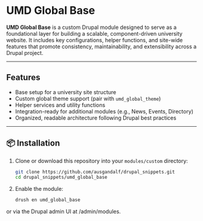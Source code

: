 # UMD Global Base

**UMD Global Base** is a custom Drupal module designed to serve as a foundational layer for building a scalable, component-driven university website. It includes key configurations, helper functions, and site-wide features that promote consistency, maintainability, and extensibility across a Drupal project.

---

## Features

- Base setup for a university site structure
- Custom global theme support (pair with `umd_global_theme`)
- Helper services and utility functions
- Integration-ready for additional modules (e.g., News, Events, Directory)
- Organized, readable architecture following Drupal best practices

---

## 📦 Installation

1. Clone or download this repository into your `modules/custom` directory:
   ```bash
   git clone https://github.com/ausgandalf/drupal_snippets.git
   cd drupal_snippets/umd_global_base

2. Enable the module:
   ```bash
   drush en umd_global_base

or via the Drupal admin UI at /admin/modules.
